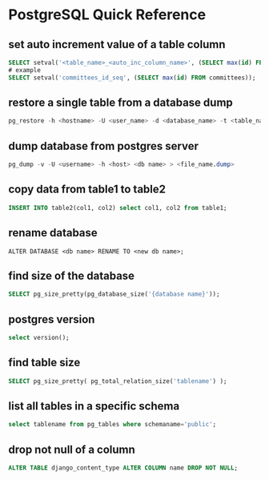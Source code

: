# PostgreSQL Quick Reference
## set auto increment value of a table column
```sql
SELECT setval('<table_name>_<auto_inc_column_name>', (SELECT max(id) FROM <table_name>));
# example
SELECT setval('committees_id_seq', (SELECT max(id) FROM committees));
```
## restore a single table from a database dump
```sql
pg_restore -h <hostname> -U <user_name> -d <database_name> -t <table_name>  <database_dump_file>
```
## dump database from postgres server

```sql
pg_dump -v -U <username> -h <host> <db name> > <file_name.dump>
```

## copy data from table1 to table2
```sql
INSERT INTO table2(col1, col2) select col1, col2 from table1;
```
## rename database

```
ALTER DATABASE <db name> RENAME TO <new db name>;
```

## find size of the database

```sql
SELECT pg_size_pretty(pg_database_size('{database name}'));
```

## postgres version

```sql
select version();
```

## find table size
```sql
SELECT pg_size_pretty( pg_total_relation_size('tablename') );
```

## list all tables in a specific schema

```sql
select tablename from pg_tables where schemaname='public';
```

## drop not null of a column
```sql
ALTER TABLE django_content_type ALTER COLUMN name DROP NOT NULL;
```
